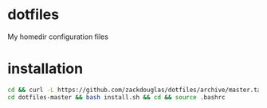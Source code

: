 # dotfiles


My homedir configuration files


# installation

```sh
cd && curl -L https://github.com/zackdouglas/dotfiles/archive/master.tar.gz | tar xvz &&\
cd dotfiles-master && bash install.sh && cd && source .bashrc
```
